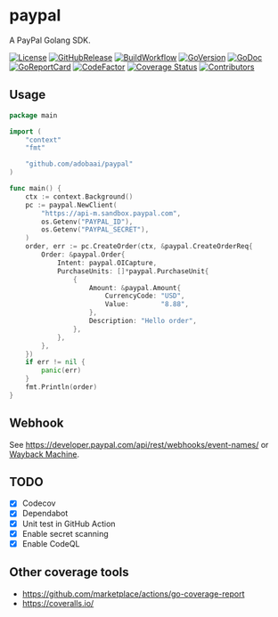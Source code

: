 # paypal

A PayPal Golang SDK.

[![License](https://img.shields.io/github/license/adobaai/paypal)](./LICENSE)
[![GitHubRelease](https://img.shields.io/github/release/adobaai/paypal)](https://github.com/adobaai/paypal/releases)
[![BuildWorkflow](https://github.com/adobaai/paypal/actions/workflows/go.yml/badge.svg)](https://github.com/adobaai/paypal/actions)
[![GoVersion](https://img.shields.io/github/go-mod/go-version/adobaai/paypal)](./go.mod)
[![GoDoc](https://pkg.go.dev/badge/google.golang.org/grpc)](https://pkg.go.dev/github.com/adobaai/paypal)
[![GoReportCard](https://goreportcard.com/badge/adobaai/paypal)](https://goreportcard.com/report/github.com/adobaai/paypal)
[![CodeFactor](https://www.codefactor.io/repository/github/adobaai/paypal/badge)](https://www.codefactor.io/repository/github/adobaai/paypal)
[![Coverage Status](https://codecov.io/gh/adobaai/paypal/branch/main/graph/badge.svg)](https://codecov.io/gh/adobaai/paypal/branch/main)
[![Contributors](https://img.shields.io/github/contributors/adobaai/paypal)](https://github.com/adobaai/paypal/graphs/contributors)

## Usage

```go
package main

import (
	"context"
	"fmt"

	"github.com/adobaai/paypal"
)

func main() {
	ctx := context.Background()
	pc := paypal.NewClient(
		"https://api-m.sandbox.paypal.com",
		os.Getenv("PAYPAL_ID"),
		os.Getenv("PAYPAL_SECRET"),
	)
	order, err := pc.CreateOrder(ctx, &paypal.CreateOrderReq{
		Order: &paypal.Order{
			Intent: paypal.OICapture,
			PurchaseUnits: []*paypal.PurchaseUnit{
				{
					Amount: &paypal.Amount{
						CurrencyCode: "USD",
						Value:        "8.88",
					},
					Description: "Hello order",
				},
			},
		},
	})
	if err != nil {
		panic(err)
	}
	fmt.Println(order)
}
```

## Webhook

See https://developer.paypal.com/api/rest/webhooks/event-names/
or [Wayback Machine](http://web.archive.org/web/20230701223810/https://developer.paypal.com/api/rest/webhooks/event-names/).

## TODO

- [x] Codecov
- [x] Dependabot
- [x] Unit test in GitHub Action
- [x] Enable secret scanning
- [x] Enable CodeQL

## Other coverage tools

- https://github.com/marketplace/actions/go-coverage-report
- https://coveralls.io/
